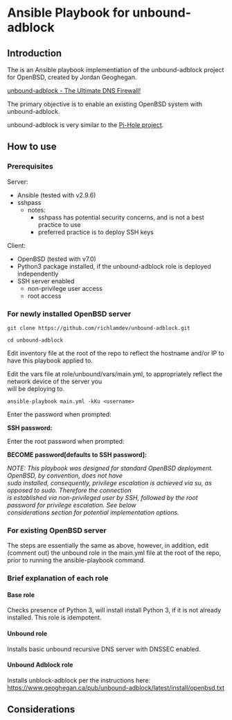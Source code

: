 # Ansible Playbook for unbound-adblock

## Introduction

The is an Ansible playbook implementiation of the unbound-adblock project for OpenBSD, created by Jordan Geoghegan.

[unbound-adblock - The Ultimate DNS Firewall!](https://www.geoghegan.ca/unbound-adblock.html)

The primary objective is to enable an existing OpenBSD system with unbound-adblock.

unbound-adblock is very similar to the [Pi-Hole project](https://pi-hole.net).

## How to use

### Prerequisites

Server:
- Ansible (tested with v2.9.6)
- sshpass
  - notes:
    - sshpass has potential security concerns, and is not a best practice to use
    - preferred practice is to deploy SSH keys

Client:
- OpenBSD (tested with v7.0)
- Python3 package installed, if the unbound-adblock role is deployed independently
- SSH server enabled
  - non-privilege user access
  - root access

### For newly installed OpenBSD server

```git clone https://github.com/richlamdev/unbound-adblock.git```

```cd unbound-adblock```

Edit inventory file at the root of the repo to reflect the hostname and/or IP to have this playbook applied to.

Edit the vars file at role/unbound/vars/main.yml, to appropriately reflect the network device of the server you\
will be deploying to.

```ansible-playbook main.yml -kKu <username>```

Enter the <username> password when prompted:

**SSH password:**


Enter the root password when prompted:

**BECOME password[defaults to SSH password]:**

*NOTE: This playbook was designed for standard OpenBSD deployment.  OpenBSD, by convention, does not have\
sudo installed, consequently, privilege escalation is achieved via su, as opposed to sudo.  Therefore the connection\
is established via non-privileged user by SSH, followed by the root password for privilege escalation.  See below\
considerations section for potential implementation options.*

### For existing OpenBSD server

The steps are essentially the same as above, however, in addition, edit (comment out) the unbound role
in the main.yml file at the root of the repo, prior to running the ansible-playbook command.


### Brief explanation of each role

#### Base role

Checks presence of Python 3, will install install Python 3, if it is not already installed.
This role is idempotent.

#### Unbound role

Installs basic unbound recursive DNS server with DNSSEC enabled.

#### Unbound Adblock role

Installs unblock-adblock per the instructions here:
https://www.geoghegan.ca/pub/unbound-adblock/latest/install/openbsd.txt

## Considerations


